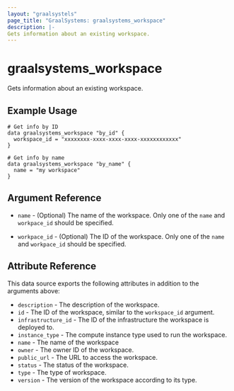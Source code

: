 ```yaml
---
layout: "graalsystels"
page_title: "GraalSystems: graalsystems_workspace"
description: |-
Gets information about an existing workspace.
---
```


# graalsystems_workspace

Gets information about an existing workspace.

## Example Usage

```hcl
# Get info by ID
data graalsystems_workspace "by_id" {
  workspace_id = "xxxxxxxx-xxxx-xxxx-xxxx-xxxxxxxxxxxx"
}
```
    
```hcl
# Get info by name
data graalsystems_workspace "by_name" {
  name = "my workspace"
}
```

## Argument Reference

- `name` - (Optional) The name of the workspace.
  Only one of the `name` and `workpace_id` should be specified.

- `workpace_id` - (Optional) The ID of the workspace.
  Only one of the `name` and `workpace_id` should be specified.

## Attribute Reference

This data source exports the following attributes in addition to the arguments above:

- `description` - The description of the workspace.
- `id` - The ID of the workspace, similar to the `workspace_id` argument.
- `infrastructure_id` - The ID of the infrastructure the workspace is deployed to.
- `instance_type` - The compute instance type used to run the workspace.
- `name` - The name of the workspace
- `owner` - The owner ID of the workspace.
- `public_url` - The URL to access the workspace.
- `status` - The status of the workspace.
- `type` - The type of workspace.
- `version` - The version of the workspace according to its type.
